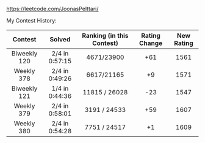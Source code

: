 https://leetcode.com/JoonasPelttari/

My Contest History:

| Contest | Solved | Ranking (in this Contest) | Rating Change | New Rating |
|:---:|:---:|:---:|:---:|:---:|
| Biweekly 120 | 2/4 in 0:57:15 | 4671/23900 | +61 | 1561 |
| Weekly 378 | 2/4 in 0:49:26 | 6617/21165 | +9 | 1571 |
| Biweekly 121 | 1/4 in 0:44:36 | 11815 / 26028 | -23 | 1547 |
| Weekly 379 | 2/4 in 0:58:01 | 3191 / 24533 | +59 | 1607 |
| Weekly 380 | 2/4 in 0:54:28 | 7751 / 24517 | +1 | 1609 |